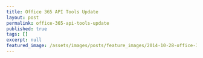 ```yaml
---
title: Office 365 API Tools Update
layout: post
permalink: office-365-api-tools-update
published: true
tags: []
excerpt: null
featured_image: /assets/images/posts/feature_images/2014-10-28-office-365-api-tools-update.jpg
---
```

